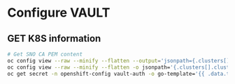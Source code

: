 # Configure VAULT

## GET K8S information

```sh {"interpreter":"/bin/bash"}
# Get SNO CA PEM content
oc config view --raw --minify --flatten --output='jsonpath={.clusters[].cluster.server}' > ./.data.sno.host
oc config view --raw --minify --flatten -o jsonpath='{.clusters[].cluster.certificate-authority-data}' | base64 --decode > ./.data.sno_ca.pem
oc get secret -n openshift-config vault-auth -o go-template='{{ .data.token }}' | base64 --decode > ./.creds.token_reviewer.jwt
```